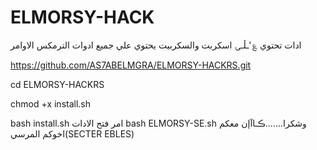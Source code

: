 # ELMORSY-HACK
  ادات تحتوي ؏'ـڵـۍ اسكربت والسكربيت يحتوي علي جميع ادوات الترمكس
الاوامر

https://github.com/AS7ABELMGRA/ELMORSY-HACKRS.git

cd ELMORSY-HACKRS

chmod +x install.sh

 bash install.sh
امر فتح الادات 
bash ELMORSY-SE.sh
وشكرا.......ڪـاآإن معكم اخوكم المرسي(SECTER EBLES)
